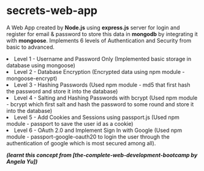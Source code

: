 # secrets-web-app
A Web App created by **Node.js** using **express.js** server for login and register for email & password to store this data in **mongodb** by integrating it with **mongoose**.
Implements 6 levels of Authentication and Security from basic to advanced.
<li>Level 1 - Username and Password Only (Implemented basic storage in database using mongoose)
<li>Level 2 - Database Encryption (Encrypted data using npm module - mongoose-encrypt)
<li>Level 3 - Hashing Passwords (Used npm module - md5 that first hash the password and store it into the database)
<li>Level 4 - Salting and Hashing Passwords with bcrypt (Used npm module - bcrypt which first salt and hash the password to some round and store it into the database) 
<li>Level 5 - Add Cookies and Sessions using passport.js (Used npm module - passport to save the user id as a cookie)
<li>Level 6 - OAuth 2.0 and Implement Sign In with Google (Used npm module - passport-google-oauth20 to login the user through the authentication of google which is most secured among all).

<i>**(learnt this concept from [the-complete-web-development-bootcamp by Angela Yu])**<i>
